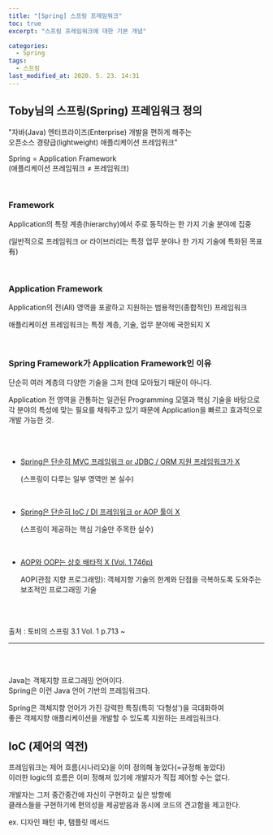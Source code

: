 ```yaml
---
title: "[Spring] 스프링 프레임워크"
toc: true
excerpt: "스프링 프레임워크에 대한 기본 개념"

categories: 
  - Spring
tags: 
  - 스프링
last_modified_at: 2020. 5. 23. 14:31 
---
```


## Toby님의 스프링(Spring) 프레임워크 정의

"자바(Java) 엔터프라이즈(Enterprise) 개발을 편하게 해주는  
오픈소스 경량급(lightweight) 애플리케이션 프레임워크"

Spring  =  Application Framework  
(애플리케이션 프레임워크 ≠ 프레임워크)

<br/>

### Framework

Application의 특정 계층(hierarchy)에서 주로 동작하는 한 가지 기술 분야에 집중  

(일반적으로 프레임워크 or 라이브러리는 특정 업무 분야나 한 가지 기술에 특화된 목표 有)

<br/>

### Application Framework  

Application의 전(All) 영역을 포괄하고 지원하는  범용적인(종합적인) 프레임워크

애플리케이션 프레임워크는 특정 계층, 기술, 업무 분야에 국한되지 X

<br/>

### Spring Framework가 Application Framework인 이유 

단순히 여러 계층의 다양한 기술을 그저 한데 모아뒀기 때문이 아니다.

Application 전 영역을 관통하는 일관된 Programming 모델과 핵심 기술을 바탕으로  
각 분야의 특성에 맞는 필요를 채워주고 있기 때문에 Application을 빠르고 효과적으로 개발 가능한 것.

<br/>
<br/>

- <U>Spring은 단순히 MVC 프레임워크 or JDBC / ORM 지원 프레임워크가 X</U>

  (스프링이 다루는 일부 영역만 본 실수)

<br/>

- <U>Spring은 단순히 IoC / DI 프레임워크 or AOP 툴이 X</U>  

  (스프링이 제공하는 핵심 기술만 주목한 실수)

<br/>

- <U>AOP와 OOP는 상호 배타적 X (Vol. 1 746p)</U>

  AOP(관점 지향 프로그래밍): 객체지향 기술의 한계와 단점을 극복하도록 도와주는 보조적인 프로그래밍 기술

<br/>
<br/>  

출처 : 토비의 스프링 3.1 Vol. 1 p.713 ~

----------------------------------------------------------------------------------------------------

<br/>
<br/>

Java는 객체지향 프로그래밍 언어이다.  
Spring은 이런 Java 언어 기반의 프레임워크다. 

Spring은 객체지향 언어가 가진 강력한 특징(특히 '다형성')을 극대화하여  
좋은 객체지향 애플리케이션을 개발할 수 있도록 지원하는 프레임워크다.


## IoC (제어의 역전)

프레임워크는 제어 흐름(시나리오)을 이미 정의해 놓았다(=규정해 놓았다)  
이러한 logic의 흐름은 이미 정해져 있기에 개발자가 직접 제어할 수는 없다.

개발자는 그저 중간중간에 자신이 구현하고 싶은 방향에  
클래스들을 구현하기에 편의성을 제공받음과 동시에 코드의 견고함을 제고한다.  

ex. 디자인 패턴 中, 탬플릿 메서드



